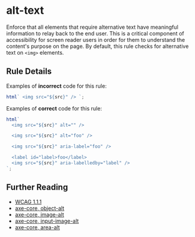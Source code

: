 # alt-text

Enforce that all elements that require alternative text have meaningful information to relay back to the end user. This is a critical component of accessibility for screen reader users in order for them to understand the content's purpose on the page. By default, this rule checks for alternative text on `<img>` elements.

## Rule Details

Examples of **incorrect** code for this rule:

```js
html` <img src="${src}" /> `;
```

Examples of **correct** code for this rule:

```js
html`
  <img src="${src}" alt="" />

  <img src="${src}" alt="foo" />

  <img src="${src}" aria-label="foo" />

  <label id="label>foo</label>
  <img src="${src}" aria-labelledby="label" />
`;
```

## Further Reading

- [WCAG 1.1.1](https://www.w3.org/WAI/WCAG21/Understanding/non-text-content.html)
- [axe-core, object-alt](https://dequeuniversity.com/rules/axe/3.2/object-alt)
- [axe-core, image-alt](https://dequeuniversity.com/rules/axe/3.2/image-alt)
- [axe-core, input-image-alt](https://dequeuniversity.com/rules/axe/3.2/input-image-alt)
- [axe-core, area-alt](https://dequeuniversity.com/rules/axe/3.2/area-alt)

